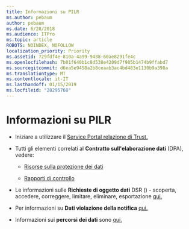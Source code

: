 ```yaml
---
title: Informazioni su PILR
ms.author: pebaum
author: pebaum
ms.date: 6/28/2018
ms.audience: ITPro
ms.topic: article
ROBOTS: NOINDEX, NOFOLLOW
localization_priority: Priority
ms.assetid: 729fdf4e-810a-4a99-9438-60ae8291fe4c
ms.openlocfilehash: 7b01f640b1c8d538e4209d7f905b1474b9ffabd7
ms.sourcegitcommit: d6ea5e9458a2b8ceaab3ac4bd483e1130b9a398a
ms.translationtype: MT
ms.contentlocale: it-IT
ms.lasthandoff: 01/15/2019
ms.locfileid: "28295768"
---
```

# <a name="information-about-gdpr"></a>Informazioni su PILR

- Iniziare a utilizzare il [Service Portal relazione di Trust.](https://servicetrust.microsoft.com/ViewPage/GDPRGetStarted)
    
- Tutti gli elementi correlati al **Contratto sull'elaborazione dati** (DPA), vedere: 
    
  - [Risorse sulla protezione dei dati](https://servicetrust.microsoft.com/ViewPage/TrustDocuments)
    
  - [Rapporti di controllo](https://servicetrust.microsoft.com/ViewPage/MSComplianceGuide)
    
- Le informazioni sulle **Richieste di oggetto dati** DSR () - scoperta, accedere, correggere, limitare, eliminare, esportazione [qui.](https://docs.microsoft.com/en-us/microsoft-365/compliance/gdpr-dsr-office365)
    
- Per informazioni su **Dati violazione della notifica** [qui.](https://servicetrust.microsoft.com/ViewPage/GDPRBreach)
    
- Informazioni sui **percorsi dei dati** sono [qui.](https://products.office.com/en-us/where-is-your-data-located?ms.officeurl=datamaps&amp;geo=All#All)
    

